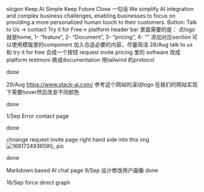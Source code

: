 slogon Keep AI Simple Keep Future Close
一句话 We simplify AI integration and complex business challenges, enabling businesses to focus on providing a more personalized human touch to their customers.
Button:    Talk to Us → contact  Try it for Free→ platform
header bar 里面需要的是： 点logo就是home, 1- “feature”, 2- “Document”, 3- “pricing”, 4- “” 添加对应section
可以使用模版里的component 加入合适必要的内容，尽量简洁
28/Aug 
talk to us 和 try it for free 合成一个按钮 request invite
pricing  里的 software 改成platform
testmoni 换成documentation 用tailwind 的protocol

done

29/Aug
https://www.stack-ai.com/
参考这个网站的滚动logo 在我们的网站实现下需要hover然后改变不同颜色

done

1/Sep
Error contact page

done

chnange request invite page right hand side into this img
![1661724936590_ pic](https://github.com/user-attachments/assets/25d080d6-0373-498c-bae8-aca627e2a74c)

done

Markdown based AI chat page
9/Sep
设计修改用户画像 done

16/Sep
force direct graph
